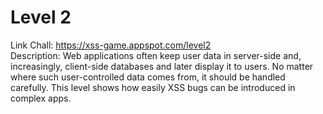 # Level 2  
Link Chall: https://xss-game.appspot.com/level2  
Description: Web applications often keep user data in server-side and, increasingly, client-side databases and later display it to users. No matter where such user-controlled data comes from, it should be handled carefully. This level shows how easily XSS bugs can be introduced in complex apps.  
